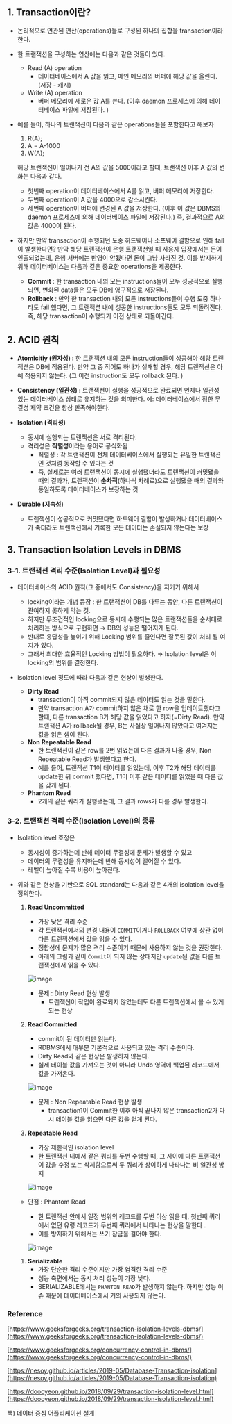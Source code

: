 ## 1. Transaction이란?

- 논리적으로 연관된 연산(operations)들로 구성된 하나의 집합을 transaction이라 한다.
- 한 트랜잭션을 구성하는 연산에는 다음과 같은 것들이 있다.
    - Read (A) operation
        - 데이터베이스에서 A 값을 읽고, 메인 메모리의 버퍼에 해당 값을 올린다. (저장 - 캐시)
    - Write (A) operation
        - 버퍼 메모리에 새로운 값 A를 쓴다. (이후 daemon 프로세스에 의해 데이터베이스 파일에 저장된다. )

- 예를 들어, 하나의 트랜잭션이 다음과 같은 operations들을 포함한다고 해보자
    1. R(A);
    2. A = A-1000
    3. W(A);
    
    해당 트랜잭션이 일어나기 전 A의 값을 5000이라고 할때, 트랜잭션 이후 A 값의 변화는 다음과 같다. 
    
    - 첫번째 operation이 데이터베이스에서 A를 읽고, 버퍼 메모리에 저장한다.
    - 두번째 operation이 A 값을 4000으로 감소시킨다.
    - 세번째 operation이 버퍼에 변경된 A 값을 저장한다. (이후 이 값은 DBMS의 daemon 프로세스에 의해 데이터베이스 파일에 저장된다.) 즉, 결과적으로 A의 값은 4000이 된다.

- 하지만 만약 transaction이 수행되던 도중 하드웨어나 소프웨어 결함으로 인해 fail이 발생한다면? 만약 해당 트랜잭션이 은행 트랜잭션일 때 사용자 입장에서는 돈이 인출되었는데, 은행 서버에는 반영이 안됬다면 돈이 그냥 사라진 것. 이를 방지하기 위해 데이터베이스는 다음과 같은 중요한 operations을 제공한다.
    - **Commit** : 한 transaction 내의 모든 instructions들이 모두 성공적으로 실행되면, 변화된 data들은 모두 DB에 영구적으로 저장된다.
    - **Rollback** : 만약 한 transaction 내의 모든 instructions들이 수행 도중 하나라도 fail 했다면, 그 트랜잭션 내에 성공한 instructions들도 모두 되돌려진다. 즉, 해당 transaction이 수행되기 이전 상태로 되돌아간다.

## 2. ACID 원칙

- **Atomicitiy (원자성) :** 한 트랜잭션 내의 모든 instruction들이 성공해야 해당 트랜잭션은 DB에 적용된다. 만약 그 중 적어도 하나가 실패할 경우, 해당 트랜잭션은 아예 적용되지 않는다. (그 이전 instruction도 모두 rollback 된다. )

- **Consistency (일관성) :** 트랜잭션이 실행을 성공적으로 완료되면 언제나 일관성 있는 데이터베이스 상태로 유지하는 것을 의미한다. 예: 데이터베이스에서 정한 무결성 제약 조건을 항상 만족해야한다.

- **Isolation (격리성)**
    - 동시에 실행되는 트랜잭션은 서로 격리된다.
    - 격리성은 **직렬성**이라는 용어로 공식화됨
        - 직렬성 : 각 트랜잭션이 전체 데이터베이스에서 실행되는 유일한 트랜잭션인 것처럼 동작할 수 있다는 것
        - 즉, 실제로는 여러 트랜잭션이 동시에 실행됐더라도 트랜잭션이 커밋됐을 때의 결과가, 트랜잭션이 **순차적**(하나씩 차례로)으로 실행됐을 때의 결과와 동일하도록 데이터베이스가 보장하는 것

- **Durable (지속성)**
    - 트랜잭션이 성공적으로 커밋됐다면 하드웨어 결함이 발생하거나 데이터베이스가 죽더라도 트랜잭션에서 기록한 모든 데이터는 손실되지 않는다는 보장

## 3. Transaction Isolation Levels in DBMS

### 3-1. 트랜잭션 격리 수준(Isolation Level)과 필요성

- 데이터베이스의 ACID 원칙(그 중에서도 Consistency)을 지키기 위해서
    - locking이라는 개념 등장 : 한 트랜잭션이 DB를 다루는 동안, 다른 트랜잭션이 관여하지 못하게 막는 것.
    - 하지만 무조건적인 locking으로 동시에 수행되는 많은 트랜잭션들을 순서대로 처리하는 방식으로 구현하면 → DB의 성능은 떨어지게 된다.
    - 반대로 응답성을 높이기 위해 Locking 범위를 줄인다면 잘못된 값이 처리 될 여지가 있다.
    - 그래서 최대한 효율적인 Locking 방법이 필요하다.  ⇒ Isolation level은 이 locking의 범위를 결정한다.

- isolation level 정도에 따라 다음과 같은 현상이 발생한다.
    - **Dirty Read**
        - transaction이 아직 commit되지 않은 데이터도 읽는 것을 말한다.
        - 만약 transaction A가 commit하지 않은 채로 한 row을 업데이트했다고 할때, 다른 transaction B가 해당 값을 읽었다고 하자(=Dirty Read). 만약 트랜잭션 A가 rollback될 경우, B는 사실상 일어나지 않았다고 여겨지는 값을 읽은 셈이 된다.
    - **Non Repeatable Read**
        - 한 트랜잭션이 같은 row를 2번 읽었는데 다른 결과가 나올 경우, Non Repeatable Read가 발생했다고 한다.
        - 예를 들어, 트랜잭션 T1이 데이터를 읽었는데, 이후 T2가 해당 데이터를 update한 뒤 commit 했다면, T1이 이후 같은 데이터를 읽었을 때 다른 값을 갖게 된다.
    - **Phantom Read**
        - 2개의 같은 쿼리가 실행됐는데, 그 결과 rows가 다를 경우 발생한다.

### 3-2. 트랜잭션 격리 수준(Isolation Level)의 종류

- Isolation level 조정은
    - 동시성이 증가하는데 반해 데이터 무결성에 문제가 발생할 수 있고
    - 데이터의 무결성을 유지하는데 반해 동시성이 떨어질 수 있다.
    - 레벨이 높아질 수록 비용이 높아진다.

- 위와 같은 현상을 기반으로 SQL standard는 다음과 같은 4개의 isolation level을 정의한다.
    1. **Read Uncommitted** 
        - 가장 낮은 격리 수준
        - 각 트랜잭션에서의 변경 내용이 `COMMIT`이거나 `ROLLBACK` 여부에 상관 없이 다른 트랜잭션에서 값을 읽을 수 있다.
        - 정합성에 문제가 많은 격리 수준이기 때문에 사용하지 않는 것을 권장한다.
        - 아래의 그림과 같이 `Commit`이 되지 않는 상태지만 `update`된 값을 다른 트랜잭션에서 읽을 수 있다.
        
        ![image](https://user-images.githubusercontent.com/47748246/209590039-684c4f3a-9f68-4175-906e-d416ce72bb2d.png)
        
        - 문제 : Dirty Read 현상 발생
            - 트랜잭션이 작업이 완료되지 않았는데도 다른 트랜잭션에서 볼 수 있게 되는 현상
    
    1. **Read Committed** 
        - commit이 된 데이터만 읽는다.
        - RDBMS에서 대부분 기본적으로 사용되고 있는 격리 수준이다.
        - Dirty Read와 같은 현상은 발생하지 않는다.
        - 실제 테이블 값을 가져오는 것이 아니라 Undo 영역에 백업된 레코드에서 값을 가져온다.
        
        ![image](https://user-images.githubusercontent.com/47748246/209590047-bf45adf1-18a9-4be4-ad46-47c60261e321.png)
        
        - 문제 : Non Repeatable Read 현상 발생
            - transaction1이 Commit한 이후 아직 끝나지 않은 transaction2가 다시 테이블 값을 읽으면 다른 값을 얻게 된다.
            
    2. **Repeatable Read**  
        - 가장 제한적인 isolation level
        - 한 트랜잭션 내에서 같은 쿼리를 두번 수행할 때, 그 사이에 다른 트랜잭션이 값을 수정 또는 삭제함으로써 두 쿼리가 상이하게 나타나는 비 일관성 방지
        
        ![image](https://user-images.githubusercontent.com/47748246/209590054-2e5011c9-2ff0-4870-af12-80434490b041.png)
        
    
    - 단점 : Phantom Read
        - 한 트랜잭션 안에서 일정 범위의 레코드를 두번 이상 읽을 때, 첫번째 쿼리에서 없던 유령 레코드가 두번째 쿼리에서 나타나는 현상을 말한다 .
        - 이를 방지하기 위해서는 쓰기 잠금을 걸어야 한다.
        
        ![image](https://user-images.githubusercontent.com/47748246/209590075-976fc6d5-7954-418e-a092-22395cb36083.png)
        
    
    1. **Serializable**
        - 가장 단순한 격리 수준이지만 가장 엄격한 격리 수준
        - 성능 측면에서는 동시 처리 성능이 가장 낮다.
        - SERIALIZABLE에서는 `PHANTON READ`가 발생하지 않는다. 하지만 성능 이슈 때문에 데이터베이스에서 거의 사용되지 않는다.

### Reference

[https://www.geeksforgeeks.org/transaction-isolation-levels-dbms/](https://www.geeksforgeeks.org/transaction-isolation-levels-dbms/)

[https://www.geeksforgeeks.org/concurrency-control-in-dbms/](https://www.geeksforgeeks.org/concurrency-control-in-dbms/)

[https://nesoy.github.io/articles/2019-05/Database-Transaction-isolation](https://nesoy.github.io/articles/2019-05/Database-Transaction-isolation)

[https://doooyeon.github.io/2018/09/29/transaction-isolation-level.html](https://doooyeon.github.io/2018/09/29/transaction-isolation-level.html)

책) 데이터 중심 어플리케이션 설계

